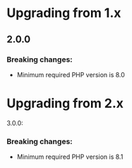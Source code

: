 # Upgrading from 1.x

## 2.0.0
### Breaking changes:
- Minimum required PHP version is 8.0
  
# Upgrading from 2.x

3.0.0:

### Breaking changes:
- Minimum required PHP version is 8.1